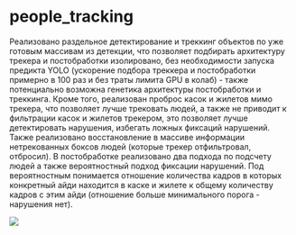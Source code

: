 # people_tracking
Реализовано раздельное детектирование и треккинг объектов по уже готовым массивам из детекции, что позволяет подбирать архитектуру трекера и постобработки изолировано, без необходимости запуска предикта YOLO (ускорение подбора треккера и постобработки примерно в 100 раз и без траты лимита GPU в колаб) - также потенциально возможна генетика архитектуры постобработки и треккинга. Кроме того, реализован проброс касок и жилетов мимо трекера, что позволяет лучше трековать людей, а также не приводит к фильтрации касок и жилетов трекером, это позволяет лучше детектировать нарушения, избегать ложных фиксаций нарушений. Также реализовано восстановление в массиве информации нетрекованных боксов людей (которые трекер отфильтровал, отбросил).
В постобработке реализовано два подхода по подсчету людей а также вероятностный подход фиксации нарушений. Под вероятностным понимается отношение количества кадров в которых конкретный айди находится в каске и жилете к общему количеству кадров с этим айди (отношение больше минимального порога - нарушения нет).


![](https://s12.gifyu.com/images/ezgif.com-crop.gif)

